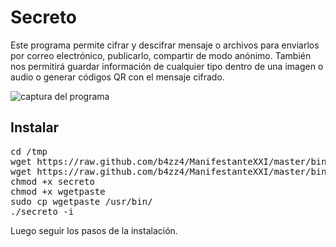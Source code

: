 # Secreto

Este programa permite cifrar y descifrar mensaje o archivos para enviarlos por correo electrónico, publicarlo, compartir de modo anónimo. También nos permitirá guardar información de cualquier tipo dentro de una imagen o audio o generar códigos QR con el mensaje cifrado.

![captura del programa](../img/cifrado.png)

## Instalar

<pre>
cd /tmp
wget https://raw.github.com/b4zz4/ManifestanteXXI/master/bin/secreto
wget https://raw.github.com/b4zz4/ManifestanteXXI/master/bin/wgetpaste
chmod +x secreto
chmod +x wgetpaste
sudo cp wgetpaste /usr/bin/
./secreto -i
</pre>

Luego seguir los pasos de la instalación.
